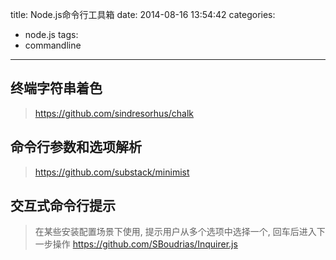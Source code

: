 title: Node.js命令行工具箱
date: 2014-08-16 13:54:42
categories:
  - node.js
tags:
  - commandline
---


## 终端字符串着色
> https://github.com/sindresorhus/chalk

## 命令行参数和选项解析
> https://github.com/substack/minimist

## 交互式命令行提示

> 在某些安装配置场景下使用, 提示用户从多个选项中选择一个, 回车后进入下一步操作
> https://github.com/SBoudrias/Inquirer.js




